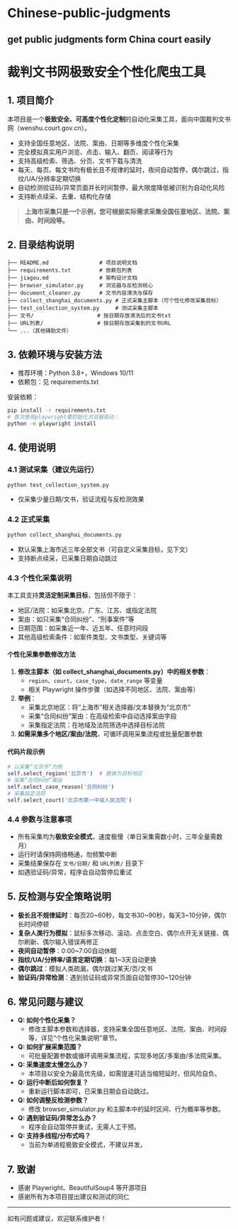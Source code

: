 # Chinese-public-judgments
## get public judgments form China court easily

# 裁判文书网极致安全个性化爬虫工具

## 1. 项目简介
本项目是一个**极致安全、可高度个性化定制**的自动化采集工具，面向中国裁判文书网（wenshu.court.gov.cn）。
- 支持全国任意地区、法院、案由、日期等多维度个性化采集
- 完全模拟真实用户浏览、点击、输入、翻页、阅读等行为
- 支持高级检索、筛选、分页、文书下载与清洗
- 每天、每页、每文书均有极长且不规律的延时，夜间自动暂停，偶尔跳过，指纹/UA/分辨率定期切换
- 自动检测验证码/异常页面并长时间暂停，最大限度降低被识别为自动化风险
- 支持断点续采、去重、结构化存储

> **上海市采集只是一个示例，您可根据实际需求采集全国任意地区、法院、案由、时间段等。**

## 2. 目录结构说明
```
├── README.md                # 项目说明文档
├── requirements.txt         # 依赖包列表
├── jiagou.md                # 架构设计文档
├── browser_simulator.py     # 浏览器与反检测核心
├── document_cleaner.py      # 文书内容清洗与保存
├── collect_shanghai_documents.py # 正式采集主脚本（可个性化修改采集目标）
├── test_collection_system.py     # 测试采集主脚本
├── 文书/                    # 按日期存放清洗后的文书txt
├── URL列表/                 # 按日期存放采集到的文书URL
└── ...（其他辅助文件）
```

## 3. 依赖环境与安装方法
- 推荐环境：Python 3.8+，Windows 10/11
- 依赖包：见 requirements.txt

安装依赖：
```bash
pip install -r requirements.txt
# 首次使用playwright需初始化浏览器驱动：
python -m playwright install
```

## 4. 使用说明
### 4.1 测试采集（建议先运行）
```bash
python test_collection_system.py
```
- 仅采集少量日期/文书，验证流程与反检测效果

### 4.2 正式采集
```bash
python collect_shanghai_documents.py
```
- 默认采集上海市近三年全部文书（可自定义采集目标，见下文）
- 支持断点续采，已采集日期自动跳过

### 4.3 个性化采集说明
本工具支持**灵活定制采集目标**，包括但不限于：
- 地区/法院：如采集北京、广东、江苏、或指定法院
- 案由：如只采集“合同纠纷”、“刑事案件”等
- 日期范围：如采集近一年、近五年、任意时间段
- 其他高级检索条件：如案件类型、文书类型、关键词等

#### 个性化采集参数修改方法
1. **修改主脚本（如 collect_shanghai_documents.py）中的相关参数**：
   - `region`、`court`、`case_type`、`date_range` 等变量
   - 相关 Playwright 操作步骤（如选择不同地区、法院、案由等）
2. **举例**：
   - 采集北京地区：将“上海市”相关选择器/文本替换为“北京市”
   - 采集“合同纠纷”案由：在高级检索中自动选择案由字段
   - 采集指定法院：在地域及法院筛选中选择目标法院
3. **如需采集多个地区/案由/法院**，可循环调用采集流程或批量配置参数

#### 代码片段示例
```python
# 以采集“北京市”为例
self.select_region('北京市')  # 替换为目标地区
# 采集“合同纠纷”案由
self.select_case_reason('合同纠纷')
# 采集指定法院
self.select_court('北京市第一中级人民法院')
```

### 4.4 参数与注意事项
- 所有采集均为**极致安全模式**，速度极慢（单日采集需数小时，三年全量需数月）
- 运行时请保持网络畅通，勿频繁中断
- 采集结果保存在 `文书/日期/` 和 `URL列表/` 目录下
- 如遇验证码/异常，程序会自动暂停后重试

## 5. 反检测与安全策略说明
- **极长且不规律延时**：每页20~60秒，每文书30~90秒，每天3~10分钟，偶尔长时间停顿
- **复杂人类行为模拟**：鼠标多次移动、滚动、点击空白、偶尔点开无关链接、偶尔刷新、偶尔输入错误再修正
- **夜间自动暂停**：0:00~7:00自动休眠
- **指纹/UA/分辨率/语言定期切换**：每1~3天自动更换
- **偶尔跳过**：模拟人类疏漏，偶尔跳过某天/页/文书
- **验证码/异常检测**：遇到验证码或异常页面自动暂停30~120分钟

## 6. 常见问题与建议
- **Q: 如何个性化采集？**
  - 修改主脚本参数和选择器，支持采集全国任意地区、法院、案由、时间段等，详见“个性化采集说明”章节。
- **Q: 如何扩展采集范围？**
  - 可批量配置参数或循环调用采集流程，实现多地区/多案由/多法院采集。
- **Q: 采集速度太慢怎么办？**
  - 本项目以安全为最高优先级，如需提速可适当缩短延时，但风险自负。
- **Q: 运行中断后如何恢复？**
  - 重新运行脚本即可，已采集日期会自动跳过。
- **Q: 如何调整反检测参数？**
  - 修改 browser_simulator.py 和主脚本中的延时区间、行为概率等参数。
- **Q: 遇到验证码/异常怎么办？**
  - 程序会自动暂停并重试，无需人工干预。
- **Q: 支持多线程/分布式吗？**
  - 当前为单进程极致安全模式，不建议并发。

## 7. 致谢
- 感谢 Playwright、BeautifulSoup4 等开源项目
- 感谢所有为本项目提出建议和测试的同仁

---
如有问题或建议，欢迎联系维护者！ 
